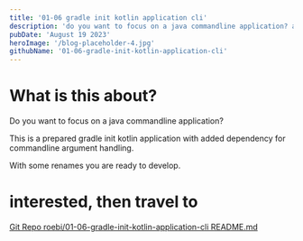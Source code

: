 ```yaml
---
title: '01-06 gradle init kotlin application cli'
description: 'do you want to focus on a java commandline application? a prepared gradle init kotlin application with added dependency for commandline argument handling'
pubDate: 'August 19 2023'
heroImage: '/blog-placeholder-4.jpg'
githubName: '01-06-gradle-init-kotlin-application-cli'
---
```


# What is this about?

Do you want to focus on a java commandline application?

This is a prepared gradle init kotlin application with added dependency for commandline argument handling.

With some renames you are ready to develop.

# interested, then travel to

[Git Repo roebi/01-06-gradle-init-kotlin-application-cli README.md](https://github.com/roebi/01-06-gradle-init-kotlin-application-cli/blob/master/README.md)
